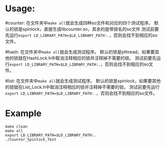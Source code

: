 # Usage:
#counter: 
在文件夹中```make all```就会生成四种so文件和对应的四个测试程序。
默认的锁是spinlock，直接生成libcounter.so，其余的是带锁名的so文件
测试前要先运行```export LD_LIBRARY_PATH=$LD_LIBRARY_PATH:.```，否则会找不到相应的so文件。

#hash: 
在文件夹中```make all```就会生成测试程序。
默认的锁是pthread，如果要其他的锁就在HashLock.h中取消注释相应的锁并注释掉不需要的锁。
测试前要先运行```export LD_LIBRARY_PATH=$LD_LIBRARY_PATH:.```，否则会找不到相应的so文件。

#list: 
在文件夹中```make all```就会生成测试程序。
默认的锁是spinlock，如果要其他的锁就在List_Lock.h中取消注释相应的锁并注释掉不需要的锁。
测试前要先运行```export LD_LIBRARY_PATH=$LD_LIBRARY_PATH:.```，否则会找不到相应的so文件。

# Example
```
make clean
make all
export LD_LIBRARY_PATH=$LD_LIBRARY_PATH:.
./Counter_Spinlock_Test
```

